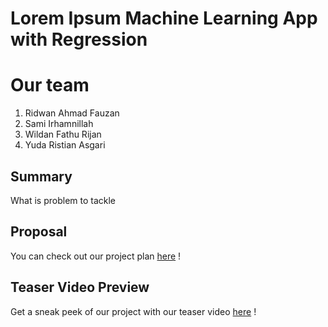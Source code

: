 # Lorem Ipsum Machine Learning App with Regression

# Our team
1. Ridwan Ahmad Fauzan
2. Sami Irhamnillah
3. Wildan Fathu Rijan
4. Yuda Ristian Asgari


## Summary
What is problem to tackle

## Proposal
You can check out our project plan [here]() !

## Teaser Video Preview
Get a sneak peek of our project with our teaser video [here]() !



